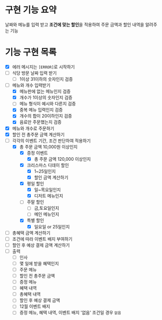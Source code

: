 # 구현 기능 요약

날짜와 메뉴를 입력 받고 **조건에 맞는 할인**을 적용하여 주문 금액과 할인 내역을 알려주는 기능

# 기능 구현 목록

- [x] 에러 메시지는 `[ERROR]`로 시작하기
- [ ] 식당 방문 날짜 입력 받기
    - [ ] 1이상 31이하의 숫자인지 검증
- [ ] 메뉴와 개수 입력받기
    - [x] 메뉴판에 없는 메뉴인지 검증
    - [x] 개수가 1이상의 숫자인지 검증
    - [ ] 메뉴 형식이 예시와 다른지 검증
    - [x] 중복 메뉴 입력인지 검증
    - [x] 개수의 합이 20이하인지 검증
    - [x] 음료만 주문했는지 검증
- [x] 메뉴와 개수로 주문하기
- [x] 할인 전 총주문 금액 계산하기
- [ ] 각각의 이벤트 기간, 조건 판단하여 적용하기
    - [x] 총 주문 금액 10,000원 이상인지
        - [x] 증정 이벤트
            - [x] 총 주문 금액 120,000 이상인지
        - [x] 크리스마스 디데이 할인
            - [x] 1~25일인지
            - [x] 할인 금액 계산하기
        - [x] 평일 할인
            - [x] 일~목요일인지
            - [x] 디저트 메뉴인지
        - [ ] 주말 할인
            - [ ] 금,토요일인지
            - [ ] 메인 메뉴인지
        - [x] 특별 할인
            - [x] 일요일 or 25일인지
- [ ] 총혜택 금액 계산하기
- [ ] 조건에 따라 이벤트 배지 부여하기
- [ ] 할인 후 예상 결제 금액 계산하기
- [ ] 출력
    - [ ] 인사
    - [ ] 몇 일에 받을 혜택인지
    - [ ] 주문 메뉴
    - [ ] 할인 전 총주문 금액
    - [ ] 증정 메뉴
    - [ ] 혜택 내역
    - [ ] 총혜택 내역
    - [ ] 할인 후 예상 결제 금액
    - [ ] 12월 이벤트 배지
    - [ ] 증정 메뉴, 혜택 내역, 이벤트 배지 '없음' 조건일 경우 `없음`